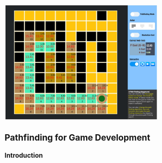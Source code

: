 ![Pathfinding in a Grid](https://github.com/shamim-akhtar/unity-pathfinding/blob/main/screenshot1_RectGridPathfinding.jpg)
# Pathfinding for Game Development
## Introduction
